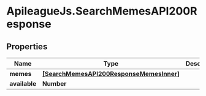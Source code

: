 # ApileagueJs.SearchMemesAPI200Response

## Properties

Name | Type | Description | Notes
------------ | ------------- | ------------- | -------------
**memes** | [**[SearchMemesAPI200ResponseMemesInner]**](SearchMemesAPI200ResponseMemesInner.md) |  | [optional] 
**available** | **Number** |  | [optional] 


